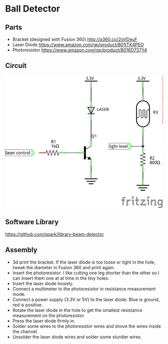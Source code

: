 # Ball Detector

## Parts

- Bracket (designed with Fusion 360) http://a360.co/2oVDeuF
- Laser Diode https://www.amazon.com/gp/product/B01ITK4PEO
- Photoresistor https://www.amazon.com/gp/product/B016D737Y4

## Circuit

<img src="Circuit diagram_schem.png">

## Software Library

https://github.com/spark/library-beam-detector

## Assembly

- 3d print the bracket. If the laser diode is too loose or tight in the hole,
  tweak the diameter in Fusion 360 and print again.
- Insert the photoresistor. I like cutting one leg shorter than the
other so I can insert them one at at time in the tiny holes.
- Insert the laser diode loosely.
- Connect a multimeter to the photoresistor in resistance measurement mode.
- Connect a power supply (3.3V or 5V) to the laser diode. Blue is ground, red is positive.
- Rotate the laser diode in the hole to get the smallest resistance measurement on the photoresistor.
- Press the laser diode firmly in.
- Solder some wires to the photoresistor wires and shove the wires inside the channel.
- Unsolder the laser diode wires and solder some sturdier wires.
